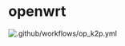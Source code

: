 # openwrt

![.github/workflows/op_k2p.yml](https://github.com/kentio/openwrt-build/workflows/.github/workflows/op_k2p.yml/badge.svg?branch=master)